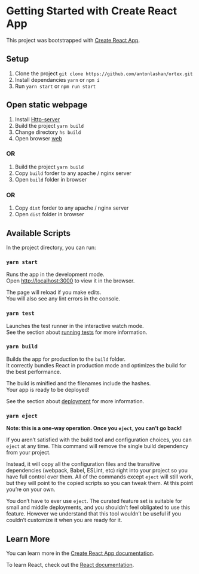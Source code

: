 # Getting Started with Create React App

This project was bootstrapped with [Create React App](https://github.com/facebook/create-react-app).

## Setup

1. Clone the project `git clone https://github.com/antonlashan/ortex.git`
2. Install dependancies `yarn` or `npm i`
3. Run `yarn start` or `npm run start`

## Open static webpage

1. Install [Http-server](https://www.npmjs.com/package/http-server)
2. Build the project `yarn build`
3. Change directory `hs build`
4. Open browser [web](http://127.0.0.1:8080/login)

### OR

1. Build the project `yarn build`
2. Copy `build` forder to any apache / nginx server
3. Open `build` folder in browser

### OR

1. Copy `dist` forder to any apache / nginx server
2. Open `dist` folder in browser

## Available Scripts

In the project directory, you can run:

### `yarn start`

Runs the app in the development mode.\
Open [http://localhost:3000](http://localhost:3000) to view it in the browser.

The page will reload if you make edits.\
You will also see any lint errors in the console.

### `yarn test`

Launches the test runner in the interactive watch mode.\
See the section about [running tests](https://facebook.github.io/create-react-app/docs/running-tests) for more information.

### `yarn build`

Builds the app for production to the `build` folder.\
It correctly bundles React in production mode and optimizes the build for the best performance.

The build is minified and the filenames include the hashes.\
Your app is ready to be deployed!

See the section about [deployment](https://facebook.github.io/create-react-app/docs/deployment) for more information.

### `yarn eject`

**Note: this is a one-way operation. Once you `eject`, you can’t go back!**

If you aren’t satisfied with the build tool and configuration choices, you can `eject` at any time. This command will remove the single build dependency from your project.

Instead, it will copy all the configuration files and the transitive dependencies (webpack, Babel, ESLint, etc) right into your project so you have full control over them. All of the commands except `eject` will still work, but they will point to the copied scripts so you can tweak them. At this point you’re on your own.

You don’t have to ever use `eject`. The curated feature set is suitable for small and middle deployments, and you shouldn’t feel obligated to use this feature. However we understand that this tool wouldn’t be useful if you couldn’t customize it when you are ready for it.

## Learn More

You can learn more in the [Create React App documentation](https://facebook.github.io/create-react-app/docs/getting-started).

To learn React, check out the [React documentation](https://reactjs.org/).
